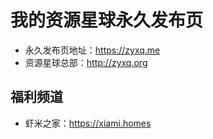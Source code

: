 # 我的资源星球永久发布页
* 永久发布页地址：https://zyxq.me
* 资源星球总部：http://zyxq.org

## 福利频道
+ 虾米之家：https://xiami.homes

